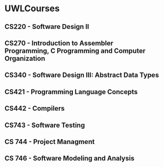 # UWLCourses

## CS220 - Software Design II

## CS270 - Introduction to Assembler Programming, C Programming and Computer Organization

## CS340 - Software Design III: Abstract Data Types

## CS421 - Programming Language Concepts 

## CS442 - Compilers 

## CS743 - Software Testing 

## CS 744 - Project Managment

## CS 746 - Software Modeling and Analysis

